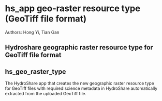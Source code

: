 # hs_app geo-raster resource type (GeoTiff file format) #

Authors: Hong Yi, Tian Gan

## Hydroshare geographic raster resource type for GeoTiff file format ##
## hs\_geo\_raster\_type ##

The HydroShare app that creates the new geographic raster resource type for GeoTiff files with required 
science metadata in HydroShare automatically extracted from the uploaded GeoTiff file.